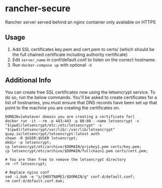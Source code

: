 # rancher-secure
Rancher server served behind an nginx container only available on HTTPS

## Usage

1. Add SSL certificates key.pem and cert.pem to certs/ (which should be the full chained certificate including authority certificate)
2. Edit `server_name` in conf/default.conf to listen on the correct hostname.
3. Run `docker-compose up` with optional `-d`

## Additional Info

You can create free SSL certificates now using the letsencrypt service. To do so, run the below commands. You'll be
asked to create certificates for a list of hostnames, you must ensure that DNS records have been set up that point to
the machine you are creating the certificates on.

```
DOMAIN=[whatever domain you are creating a certificate for]
docker run -it --rm -p 443:443 -p 80:80 --name letsencrypt -v "$(pwd)/letsencrypt/etc:/etc/letsencrypt" -v "$(pwd)/letsencrypt/var/lib/:/var/lib/letsencrypt" quay.io/letsencrypt/letsencrypt:latest auth
chown -R $USER:$USER letsencrypt;
mkdir -p letsencrypt;
cp letsencrypt/etc/archive/$DOMAIN/privkey1.pem certs/key.pem;
cp letsencrypt/etc/archive/$DOMAIN/fullchain1.pem certs/cert.pem;

# You are then free to remove the letsencrypt directory
rm -rf letsencrypt;

# Replace nginx conf
sed -i.bak -e "s/{HOSTNAME}/$DOMAIN/g" conf.d/default.conf;
rm conf.d/default.conf.bak;
```